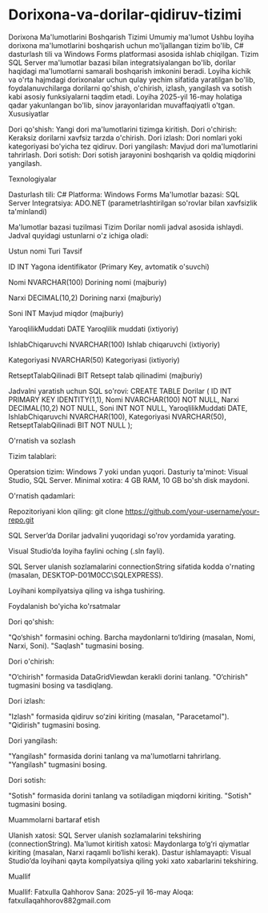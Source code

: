 # Dorixona-va-dorilar-qidiruv-tizimi

Dorixona Ma'lumotlarini Boshqarish Tizimi
Umumiy ma'lumot
Ushbu loyiha dorixona ma'lumotlarini boshqarish uchun mo'ljallangan tizim bo'lib, C# dasturlash tili va Windows Forms platformasi asosida ishlab chiqilgan. Tizim SQL Server ma'lumotlar bazasi bilan integratsiyalangan bo'lib, dorilar haqidagi ma'lumotlarni samarali boshqarish imkonini beradi. Loyiha kichik va o'rta hajmdagi dorixonalar uchun qulay yechim sifatida yaratilgan bo'lib, foydalanuvchilarga dorilarni qo'shish, o'chirish, izlash, yangilash va sotish kabi asosiy funksiyalarni taqdim etadi.
Loyiha 2025-yil 16-may holatiga qadar yakunlangan bo'lib, sinov jarayonlaridan muvaffaqiyatli o'tgan.
Xususiyatlar

Dori qo'shish: Yangi dori ma'lumotlarini tizimga kiritish.
Dori o'chirish: Keraksiz dorilarni xavfsiz tarzda o'chirish.
Dori izlash: Dori nomlari yoki kategoriyasi bo'yicha tez qidiruv.
Dori yangilash: Mavjud dori ma'lumotlarini tahrirlash.
Dori sotish: Dori sotish jarayonini boshqarish va qoldiq miqdorini yangilash.

Texnologiyalar

Dasturlash tili: C#
Platforma: Windows Forms
Ma'lumotlar bazasi: SQL Server
Integratsiya: ADO.NET (parametrlashtirilgan so'rovlar bilan xavfsizlik ta'minlandi)

Ma'lumotlar bazasi tuzilmasi
Tizim Dorilar nomli jadval asosida ishlaydi. Jadval quyidagi ustunlarni o'z ichiga oladi:



Ustun nomi
Turi
Tavsif



ID
INT
Yagona identifikator (Primary Key, avtomatik o'suvchi)


Nomi
NVARCHAR(100)
Dorining nomi (majburiy)


Narxi
DECIMAL(10,2)
Dorining narxi (majburiy)


Soni
INT
Mavjud miqdor (majburiy)


YaroqlilikMuddati
DATE
Yaroqlilik muddati (ixtiyoriy)


IshlabChiqaruvchi
NVARCHAR(100)
Ishlab chiqaruvchi (ixtiyoriy)


Kategoriyasi
NVARCHAR(50)
Kategoriyasi (ixtiyoriy)


RetseptTalabQilinadi
BIT
Retsept talab qilinadimi (majburiy)


Jadvalni yaratish uchun SQL so'rovi:
CREATE TABLE Dorilar (
    ID INT PRIMARY KEY IDENTITY(1,1),
    Nomi NVARCHAR(100) NOT NULL,
    Narxi DECIMAL(10,2) NOT NULL,
    Soni INT NOT NULL,
    YaroqlilikMuddati DATE,
    IshlabChiqaruvchi NVARCHAR(100),
    Kategoriyasi NVARCHAR(50),
    RetseptTalabQilinadi BIT NOT NULL
);

O'rnatish va sozlash

Tizim talablari:

Operatsion tizim: Windows 7 yoki undan yuqori.
Dasturiy ta'minot: Visual Studio, SQL Server.
Minimal xotira: 4 GB RAM, 10 GB bo'sh disk maydoni.


O'rnatish qadamlari:

Repozitoriyani klon qiling:
git clone https://github.com/your-username/your-repo.git


SQL Server’da Dorilar jadvalini yuqoridagi so'rov yordamida yarating.

Visual Studio’da loyiha faylini oching (.sln fayli).

SQL Server ulanish sozlamalarini connectionString sifatida kodda o'rnating (masalan, DESKTOP-D01M0CC\SQLEXPRESS).

Loyihani kompilyatsiya qiling va ishga tushiring.




Foydalanish bo'yicha ko'rsatmalar

Dori qo'shish:

"Qo‘shish" formasini oching.
Barcha maydonlarni to‘ldiring (masalan, Nomi, Narxi, Soni).
"Saqlash" tugmasini bosing.


Dori o'chirish:

"O‘chirish" formasida DataGridViewdan kerakli dorini tanlang.
"O‘chirish" tugmasini bosing va tasdiqlang.


Dori izlash:

"Izlash" formasida qidiruv so‘zini kiriting (masalan, "Paracetamol").
"Qidirish" tugmasini bosing.


Dori yangilash:

"Yangilash" formasida dorini tanlang va ma'lumotlarni tahrirlang.
"Yangilash" tugmasini bosing.


Dori sotish:

"Sotish" formasida dorini tanlang va sotiladigan miqdorni kiriting.
"Sotish" tugmasini bosing.



Muammolarni bartaraf etish

Ulanish xatosi: SQL Server ulanish sozlamalarini tekshiring (connectionString).
Ma'lumot kiritish xatosi: Maydonlarga to‘g‘ri qiymatlar kiriting (masalan, Narxi raqamli bo‘lishi kerak).
Dastur ishlamayapti: Visual Studio’da loyihani qayta kompilyatsiya qiling yoki xato xabarlarini tekshiring.

Muallif

Muallif: Fatxulla Qahhorov
Sana: 2025-yil 16-may
Aloqa: fatxullaqahhorov882gmail.com

